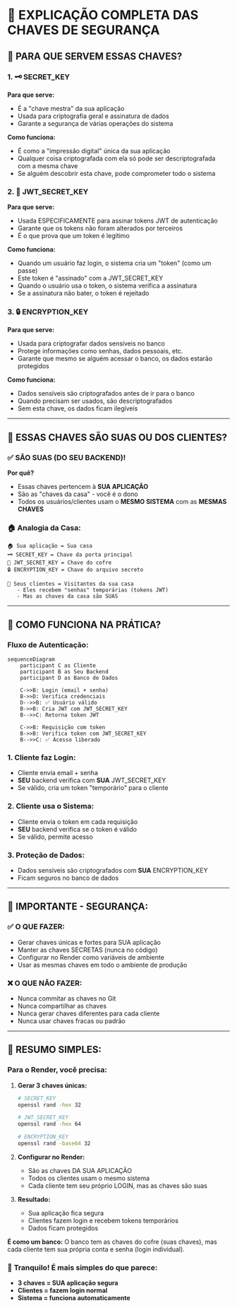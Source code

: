 # 🔐 **EXPLICAÇÃO COMPLETA DAS CHAVES DE SEGURANÇA**

## 🤔 **PARA QUE SERVEM ESSAS CHAVES?**

### 1. 🗝️ **SECRET_KEY**
**Para que serve:**
- É a "chave mestra" da sua aplicação
- Usada para criptografia geral e assinatura de dados
- Garante a segurança de várias operações do sistema

**Como funciona:**
- É como a "impressão digital" única da sua aplicação
- Qualquer coisa criptografada com ela só pode ser descriptografada com a mesma chave
- Se alguém descobrir esta chave, pode comprometer todo o sistema

### 2. 🎫 **JWT_SECRET_KEY**
**Para que serve:**
- Usada ESPECIFICAMENTE para assinar tokens JWT de autenticação
- Garante que os tokens não foram alterados por terceiros
- É o que prova que um token é legítimo

**Como funciona:**
- Quando um usuário faz login, o sistema cria um "token" (como um passe)
- Este token é "assinado" com a JWT_SECRET_KEY
- Quando o usuário usa o token, o sistema verifica a assinatura
- Se a assinatura não bater, o token é rejeitado

### 3. 🔒 **ENCRYPTION_KEY**
**Para que serve:**
- Usada para criptografar dados sensíveis no banco
- Protege informações como senhas, dados pessoais, etc.
- Garante que mesmo se alguém acessar o banco, os dados estarão protegidos

**Como funciona:**
- Dados sensíveis são criptografados antes de ir para o banco
- Quando precisam ser usados, são descriptografados
- Sem esta chave, os dados ficam ilegíveis

---

## 👥 **ESSAS CHAVES SÃO SUAS OU DOS CLIENTES?**

### ✅ **SÃO SUAS (DO SEU BACKEND)!**

**Por quê?**
- Essas chaves pertencem à **SUA APLICAÇÃO**
- São as "chaves da casa" - você é o dono
- Todos os usuários/clientes usam o **MESMO SISTEMA** com as **MESMAS CHAVES**

### 🏠 **Analogia da Casa:**
```
🏠 Sua aplicação = Sua casa
🗝️ SECRET_KEY = Chave da porta principal  
🎫 JWT_SECRET_KEY = Chave do cofre
🔒 ENCRYPTION_KEY = Chave do arquivo secreto

👥 Seus clientes = Visitantes da sua casa
   - Eles recebem "senhas" temporárias (tokens JWT)
   - Mas as chaves da casa são SUAS
```

---

## 🔄 **COMO FUNCIONA NA PRÁTICA?**

### **Fluxo de Autenticação:**

```mermaid
sequenceDiagram
    participant C as Cliente
    participant B as Seu Backend
    participant D as Banco de Dados
    
    C->>B: Login (email + senha)
    B->>D: Verifica credenciais
    D-->>B: ✅ Usuário válido
    B->>B: Cria JWT com JWT_SECRET_KEY
    B-->>C: Retorna token JWT
    
    C->>B: Requisição com token
    B->>B: Verifica token com JWT_SECRET_KEY
    B-->>C: ✅ Acesso liberado
```

### **1. Cliente faz Login:**
- Cliente envia email + senha
- **SEU** backend verifica com **SUA** JWT_SECRET_KEY
- Se válido, cria um token "temporário" para o cliente

### **2. Cliente usa o Sistema:**
- Cliente envia o token em cada requisição
- **SEU** backend verifica se o token é válido
- Se válido, permite acesso

### **3. Proteção de Dados:**
- Dados sensíveis são criptografados com **SUA** ENCRYPTION_KEY
- Ficam seguros no banco de dados

---

## 🚨 **IMPORTANTE - SEGURANÇA:**

### ✅ **O QUE FAZER:**
- Gerar chaves únicas e fortes para SUA aplicação
- Manter as chaves SECRETAS (nunca no código)
- Configurar no Render como variáveis de ambiente
- Usar as mesmas chaves em todo o ambiente de produção

### ❌ **O QUE NÃO FAZER:**
- Nunca commitar as chaves no Git
- Nunca compartilhar as chaves
- Nunca gerar chaves diferentes para cada cliente
- Nunca usar chaves fracas ou padrão

---

## 🎯 **RESUMO SIMPLES:**

### **Para o Render, você precisa:**

1. **Gerar 3 chaves únicas:**
   ```bash
   # SECRET_KEY
   openssl rand -hex 32
   
   # JWT_SECRET_KEY  
   openssl rand -hex 64
   
   # ENCRYPTION_KEY
   openssl rand -base64 32
   ```

2. **Configurar no Render:**
   - São as chaves DA SUA APLICAÇÃO
   - Todos os clientes usam o mesmo sistema
   - Cada cliente tem seu próprio LOGIN, mas as chaves são suas

3. **Resultado:**
   - Sua aplicação fica segura
   - Clientes fazem login e recebem tokens temporários
   - Dados ficam protegidos

**É como um banco:** O banco tem as chaves do cofre (suas chaves), mas cada cliente tem sua própria conta e senha (login individual).

### 🎉 **Tranquilo! É mais simples do que parece:**
- **3 chaves = SUA aplicação segura**
- **Clientes = fazem login normal**
- **Sistema = funciona automaticamente**
